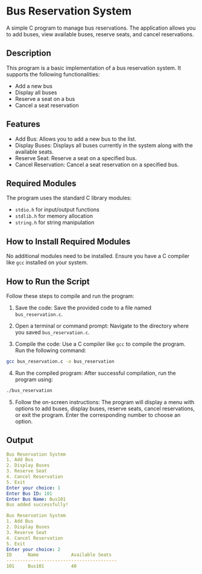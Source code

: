 # Bus Reservation System
A simple C program to manage bus reservations. The application allows you to add buses, view available buses, reserve seats, and cancel reservations.

## Description
This program is a basic implementation of a bus reservation system. It supports the following functionalities:

- Add a new bus
- Display all buses
- Reserve a seat on a bus
- Cancel a seat reservation

## Features
- Add Bus: Allows you to add a new bus to the list.
- Display Buses: Displays all buses currently in the system along with the available seats.
- Reserve Seat: Reserve a seat on a specified bus.
- Cancel Reservation: Cancel a seat reservation on a specified bus.

## Required Modules
The program uses the standard C library modules:

- `stdio.h` for input/output functions
- `stdlib.h` for memory allocation
- `string.h` for string manipulation

## How to Install Required Modules
No additional modules need to be installed. Ensure you have a C compiler like `gcc` installed on your system.

## How to Run the Script

Follow these steps to compile and run the program:

1. Save the code: Save the provided code to a file named `bus_reservation.c`.

2. Open a terminal or command prompt: Navigate to the directory where you saved `bus_reservation.c`.

3. Compile the code: Use a C compiler like `gcc` to compile the program. Run the following command:
```bash 
gcc bus_reservation.c -o bus_reservation
```
4. Run the compiled program: After successful compilation, run the program using:
```bash 
./bus_reservation
```
5. Follow the on-screen instructions: The program will display a menu with options to add buses, display buses, reserve seats, cancel reservations, or exit the program. Enter the corresponding number to choose an option.

## Output
```yaml
Bus Reservation System
1. Add Bus
2. Display Buses
3. Reserve Seat
4. Cancel Reservation
5. Exit
Enter your choice: 1
Enter Bus ID: 101
Enter Bus Name: Bus101
Bus added successfully!

Bus Reservation System
1. Add Bus
2. Display Buses
3. Reserve Seat
4. Cancel Reservation
5. Exit
Enter your choice: 2
ID      Name            Available Seats
-----------------------------------------
101     Bus101          40

```
